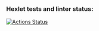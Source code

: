 ### Hexlet tests and linter status:
[![Actions Status](https://github.com/ExpCoderWeb/fullstack-javascript-project-46/actions/workflows/hexlet-check.yml/badge.svg)](https://github.com/ExpCoderWeb/fullstack-javascript-project-46/actions)
